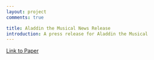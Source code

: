 ```yaml
---
layout: project
comments: true

title: Aladdin the Musical News Release
introduction: A press release for Aladdin the Musical
---
```

<center>
    <object data="/data/projects/news_release.pdf" type="application/pdf"
            width="100%" height="800px"> 
    </object>
</center>
<a href="/data/projects/news_release.pdf"> Link to Paper </a>